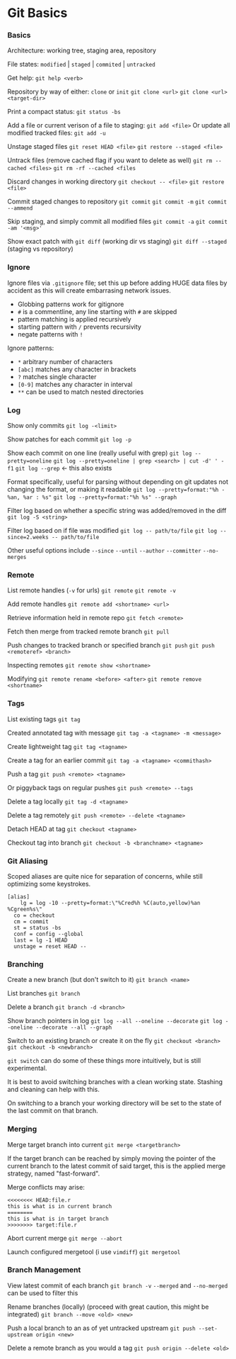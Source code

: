 # Git Basics

### Basics

Architecture: working tree, staging area, repository

File states: `modified` | `staged` | `commited` | `untracked`

Get help: `git help <verb>`

Repository by way of either: `clone` or `init`
`git clone <url>`
`git clone <url> <target-dir>`

Print a compact status:
`git status -bs` 

Add a file or current verison of a file to staging:
`git add <file>`
Or update all modified tracked files:
`git add -u`

Unstage staged files
`git reset HEAD <file>`
`git restore --staged <file>`

Untrack files (remove cached flag if you want to delete as well)
`git rm --cached <files>`
`git rm -rf --cached <files`

Discard changes in working directory 
`git checkout -- <file>`
`git restore <file>`

Commit staged changes to repository
`git commit`
`git commit -m`
`git commit --ammend`

Skip staging, and simply commit all modified files
`git commit -a`
`git commit -am '<msg>'`

Show exact patch with 
`git diff` (working dir vs staging)
`git diff --staged` (staging vs repository)

### Ignore

Ignore files via `.gitignore` file; set this up before adding HUGE
data files by accident as this will create embarrasing network issues.
- Globbing patterns work for gitignore
- `#` is a commentline, any line starting with `#` are skipped
- pattern matching is applied recursively
- starting pattern with `/` prevents recursivity
- negate patterns with `!`

Ignore patterns:
- `*` arbitrary number of characters
- `[abc]` matches any character in brackets
- `?` matches single character
- `[0-9]` matches any character in interval
- `**` can be used to match nested directories

### Log

Show only <limit> commits
`git log -<limit>`

Show patches for each commit
`git log -p` 

Show each commit on one line (really useful with grep)
`git log --pretty=oneline`
`git log --pretty=oneline | grep <search> | cut -d' ' -f1` 
`git log --grep` <- this also exists

Format specifically, useful for parsing without depending
on git updates not changing the format, or making it readable
`git log --pretty=format:"%h - %an, %ar : %s"`
`git log --pretty=format:"%h %s" --graph`

Filter log based on whether a specific string was added/removed in the diff
`git log -S <string>` 

Filter log based on if file was modified
`git log -- path/to/file`
`git log --since=2.weeks -- path/to/file`

Other useful options include `--since` `--until` `--author` `--committer` `--no-merges`

### Remote

List remote handles (`-v` for urls)
`git remote`
`git remote -v`

Add remote handles
`git remote add <shortname> <url>`

Retrieve information held in remote repo
`git fetch <remote>`

Fetch then merge from tracked remote branch
`git pull`

Push changes to tracked branch or specified branch
`git push`
`git push <remoteref> <branch>`

Inspecting remotes
`git remote show <shortname>`

Modifying
`git remote rename <before> <after>`
`git remote remove <shortname>`

### Tags

List existing tags
`git tag`

Created annotated tag with message
`git tag -a <tagname> -m <message>`

Create lightweight tag
`git tag <tagname>`

Create a tag for an earlier commit
`git tag -a <tagname> <commithash>`

Push a tag
`git push <remote> <tagname>`

Or piggyback tags on regular pushes
`git push <remote> --tags`

Delete a tag locally
`git tag -d <tagname>`

Delete a tag remotely
`git push <remote> --delete <tagname>`

Detach HEAD at tag 
`git checkout <tagname>`

Checkout tag into branch
`git checkout -b <branchname> <tagname>`

### Git Aliasing

Scoped aliases are quite nice for separation of concerns, while
still optimizing some keystrokes.

```
[alias]
	lg = log -10 --pretty=format:\"%Cred%h %C(auto,yellow)%an %Cgreen%s\"
  co = checkout
  cm = commit
  st = status -bs
  conf = config --global
  last = lg -1 HEAD
  unstage = reset HEAD --
```

### Branching

Create a new branch (but don't switch to it)
`git branch <name>`

List branches
`git branch`

Delete a branch
`git branch -d <branch>`

Show branch pointers in log
`git log --all --oneline --decorate`
`git log --oneline --decorate --all --graph`

Switch to an existing branch or create it on the fly
`git checkout <branch>`
`git checkout -b <newbranch>`

`git switch` can do some of these things more intuitively, 
but is still experimental.

It is best to avoid switching branches with a clean
working state. Stashing and cleaning can help with this.

On switching to a branch your working directory will be 
set to the state of the last commit on that branch.

### Merging

Merge target branch into current
`git merge <targetbranch>`

If the target branch can be reached by simply moving the
pointer of the current branch to the latest commit of said
target, this is the applied merge strategy, named "fast-forward".

Merge conflicts may arise:

```
<<<<<<<< HEAD:file.r
this is what is in current branch
========
this is what is in target branch
>>>>>>>> target:file.r
```

Abort current merge
`git merge --abort` 

Launch configured mergetool (i use `vimdiff`)
`git mergetool`

### Branch Management

View latest commit of each branch
`git branch -v`
`--merged` and `--no-merged` can be used to filter this

Rename branches (locally) (proceed with great caution, this might be integrated)
`git branch --move <old> <new>`

Push a local branch to an as of yet untracked upstream
`git push --set-upstream origin <new>`

Delete a remote branch as you would a tag
`git push origin --delete <old>`
